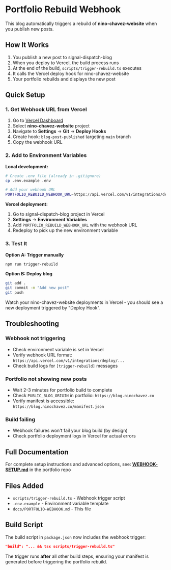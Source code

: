 # Portfolio Rebuild Webhook

This blog automatically triggers a rebuild of **nino-chavez-website** when you publish new posts.

## How It Works

1. You publish a new post to signal-dispatch-blog
2. When you deploy to Vercel, the build process runs
3. At the end of the build, `scripts/trigger-rebuild.ts` executes
4. It calls the Vercel deploy hook for nino-chavez-website
5. Your portfolio rebuilds and displays the new post

## Quick Setup

### 1. Get Webhook URL from Vercel

1. Go to [Vercel Dashboard](https://vercel.com/dashboard)
2. Select **nino-chavez-website** project
3. Navigate to **Settings** → **Git** → **Deploy Hooks**
4. Create hook: `blog-post-published` targeting `main` branch
5. Copy the webhook URL

### 2. Add to Environment Variables

**Local development:**
```bash
# Create .env file (already in .gitignore)
cp .env.example .env

# Add your webhook URL
PORTFOLIO_REBUILD_WEBHOOK_URL=https://api.vercel.com/v1/integrations/deploy/YOUR_HOOK_ID/YOUR_TOKEN
```

**Vercel deployment:**
1. Go to signal-dispatch-blog project in Vercel
2. **Settings** → **Environment Variables**
3. Add `PORTFOLIO_REBUILD_WEBHOOK_URL` with the webhook URL
4. Redeploy to pick up the new environment variable

### 3. Test It

**Option A: Trigger manually**
```bash
npm run trigger-rebuild
```

**Option B: Deploy blog**
```bash
git add .
git commit -m "Add new post"
git push
```

Watch your nino-chavez-website deployments in Vercel - you should see a new deployment triggered by "Deploy Hook".

## Troubleshooting

### Webhook not triggering
- Check environment variable is set in Vercel
- Verify webhook URL format: `https://api.vercel.com/v1/integrations/deploy/...`
- Check build logs for `[trigger-rebuild]` messages

### Portfolio not showing new posts
- Wait 2-3 minutes for portfolio build to complete
- Check `PUBLIC_BLOG_ORIGIN` in portfolio: `https://blog.ninochavez.co`
- Verify manifest is accessible: `https://blog.ninochavez.co/manifest.json`

### Build failing
- Webhook failures won't fail your blog build (by design)
- Check portfolio deployment logs in Vercel for actual errors

## Full Documentation

For complete setup instructions and advanced options, see:
**[WEBHOOK-SETUP.md](../../nino-chavez-website/docs/WEBHOOK-SETUP.md)** in the portfolio repo

## Files Added

- `scripts/trigger-rebuild.ts` - Webhook trigger script
- `.env.example` - Environment variable template
- `docs/PORTFOLIO-WEBHOOK.md` - This file

## Build Script

The build script in `package.json` now includes the webhook trigger:

```json
"build": "... && tsx scripts/trigger-rebuild.ts"
```

The trigger runs **after** all other build steps, ensuring your manifest is generated before triggering the portfolio rebuild.
